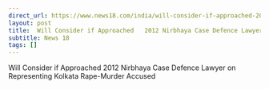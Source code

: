 ```yaml
---
direct_url: https://www.news18.com/india/will-consider-if-approached-2012-nirbhaya-case-defence-lawyer-on-representing-kolkata-rape-murder-accused-9024504.html
layout: post
title:  Will Consider if Approached   2012 Nirbhaya Case Defence Lawyer on Representing Kolkata Rape-Murder Accused
subtitle: News 18
tags: []
---
```


 Will Consider if Approached   2012 Nirbhaya Case Defence Lawyer on Representing Kolkata Rape-Murder Accused
